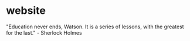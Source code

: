 # website
"Education never ends, Watson. It is a series of lessons, with the greatest for the last." - Sherlock Holmes
